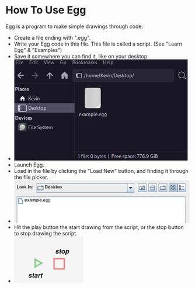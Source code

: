 # How To Use Egg

Egg is a program to make simple drawings through code.

- Create a file ending with ".egg".
- Write your Egg code in this file. This file is called a script. (See "Learn Egg" & "Examples")
- Save it somewhere you can find it, like on your desktop.
- ![Desktop](assets/desktop.png)
- Launch Egg.
- Load in the file by clicking the "Load New" button, and finding it through the file picker.
- ![Filepicker](assets/file_picker.png)
- Hit the play button the start drawing from the script, or the stop button to stop drawing the script.
- ![StartStop](assets/start_stop.png)
